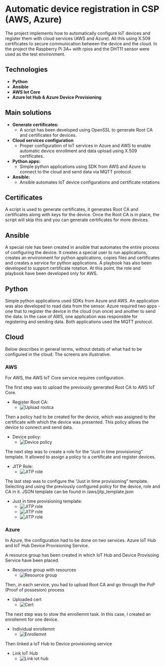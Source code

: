 # Automatic device registration in CSP (AWS, Azure)

The project implements how to automatically configure IoT devices and register them with cloud services (AWS and Azure). 
All this using X.509 certificates to secure communication between the device and the cloud. 
In the project the Raspberry Pi 3A+ with rpios and the DHT11 sensor were used as the test environment.

## Technologies
*   **Python**
*   **Ansible**
*   **AWS Iot Core**
*   **Azure Iot Hub & Azure Device Provisioning**

## Main solutions

* **Generate certificates:**
    * A script has been developed using OpenSSL to generate Root CA and certificates for devices.
* **Cloud services configuration**
    * Proper configuration of IoT services in Azure and AWS to enable automatic device enrollment and data upload using X.509 certificates.
* **Python apps:**
    * Simple python applications using SDK from AWS and Azure to connect to the cloud and send data via MQTT protocol.
* **Ansible:**
    * Ansible automates IoT device configurations and certificate rotations 

## Certificates
A script is used to generate certificates, it generates Root CA and certificates along with keys for the device. 
Once the Root CA is in place, the script will skip this and you can generate certificates for more devices.

## Ansible
A special role has been created in ansible that automates the entire process of configuring the device. 
It creates a special user to run applications, creates an environment for python applications, copies files and certificates and creates a service for python applications.
A playbook has also been developed to support certificate rotation. At this point, the role and playbook have been developed only for AWS.

## Python
Simple python applications used SDKs from Azure and AWS. An application was also developed to read data from the sensor. Azure required two apps - one that to register the device in the cloud (run once) and another to send the data. In the case of AWS, one application was responsible for registering and sending data. Both applications used the MQTT protocol.

## Cloud
Below describes in general terms, without details of what had to be configured in the cloud. The screens are illustrative.

### AWS
For AWS, the AWS IoT Core service requires configuration.

The first step was to upload the previously generated Root CA to AWS IoT Core.
* Register Root CA:
    * ![Upload rootca](aws/screenshots/register_ca_aws.jpg)


Then a policy had to be created for the device, which was assigned to the certificate with which the device was presented. 
This policy allows the device to connect and send data.
* Device policy:
    * ![Device policy](aws/screenshots/device_policy_aws.jpg)

The next step was to create a role for the “Just in time provisioning” template. 
It allowed to assign a policy to a certificate and register devices.
* JITP Role:
    * ![JITP role](aws/screenshots/jitp_role_aws.jpg)


The last step was to configure the “Just in time provisioning” template. 
Selecting and using the previously configured policy for the device, role and CA in it.
JSON template can be found in /aws/jitp_template.json
* Just in time provisioning template:
    * ![JITP role](aws/screenshots/jitp_template1.jpg)
    * ![JITP role](aws/screenshots/jitp_template2.jpg)
    * ![JITP role](aws/screenshots/jitp_template3.jpg)

### Azure
In Azure, the configuration had to be done on two services. Azure IoT Hub and IoT Hub Device Provisioning Service.

A resource group has been created in which IoT Hub and Device Provisoing Service have been placed.
* Resource group with resources
    * ![Resource group](azure/screenshots/resource_group.jpg)


Then, in each service, you had to upload Root CA and go through the PoP (Proof of possesion) process
* Uploaded cert
    * ![Cert](azure/screenshots/cert.jpg)


The next step was to stow the enrollemnt task. In this case, I created an enrollemnt for one device.
* Individual enrollemnt
    * ![Enrollemnt](azure/screenshots/dps_individual_enrollment.jpg)

Then linked a IoT Hub to Device provisioning service
* Link IoT Hub
    * ![Link iot hub](azure/screenshots/dps_link_iothub.jpg)



